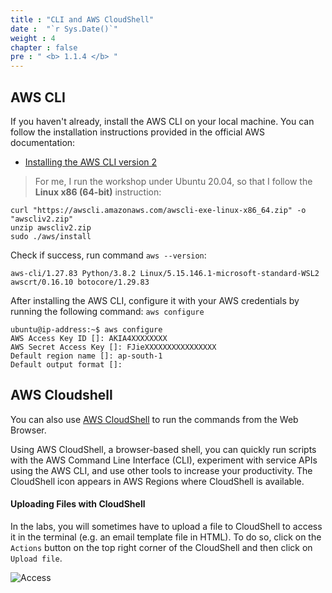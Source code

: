 ```yaml
---
title : "CLI and AWS CloudShell"
date :  "`r Sys.Date()`" 
weight : 4
chapter : false
pre : " <b> 1.1.4 </b> "
---
```


## AWS CLI

If you haven't already, install the AWS CLI on your local machine. You can follow the installation instructions provided in the official AWS documentation:
- [Installing the AWS CLI version 2](https://docs.aws.amazon.com/cli/latest/userguide/install-cliv2.html) 
> For me, I run the workshop under Ubuntu 20.04, so that I follow the **Linux x86 (64-bit)** instruction:
```
curl "https://awscli.amazonaws.com/awscli-exe-linux-x86_64.zip" -o "awscliv2.zip"
unzip awscliv2.zip
sudo ./aws/install
```

Check if success, run command `aws --version`:
```
aws-cli/1.27.83 Python/3.8.2 Linux/5.15.146.1-microsoft-standard-WSL2 awscrt/0.16.10 botocore/1.29.83
```

After installing the AWS CLI, configure it with your AWS credentials by running the following command: `` aws configure ``
```
ubuntu@ip-address:~$ aws configure
AWS Access Key ID []: AKIA4XXXXXXXX
AWS Secret Access Key []: FJieXXXXXXXXXXXXXXXX
Default region name []: ap-south-1
Default output format []:
```

## AWS Cloudshell

You can also use [AWS CloudShell](https://aws.amazon.com/cloudshell/) to run the commands from the Web Browser.

Using AWS CloudShell, a browser-based shell, you can quickly run scripts with the AWS Command Line Interface (CLI), experiment with service APIs using the AWS CLI, and use other tools to increase your productivity. The CloudShell icon appears in AWS Regions where CloudShell is available.

#### Uploading Files with CloudShell

In the labs, you will sometimes have to upload a file to CloudShell to access it in the terminal (e.g. an email template file in HTML). To do so, click on the `` Actions `` button on the top right corner of the CloudShell and then click on `` Upload file ``.

![Access](/hugo-ses/images/1/4/cloudshell.png?featherlight=false&width=70pc)